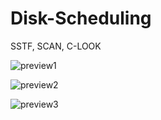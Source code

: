# Disk-Scheduling
SSTF, SCAN, C-LOOK

![preview1](https://user-images.githubusercontent.com/68945509/89399463-7c889180-d74d-11ea-8820-d6f98da2c9e2.PNG)

![preview2](https://user-images.githubusercontent.com/68945509/89399465-7db9be80-d74d-11ea-825a-e1040f5d8bdb.PNG)

![preview3](https://user-images.githubusercontent.com/68945509/89399470-7f838200-d74d-11ea-9907-88a14b50f5a4.PNG)
